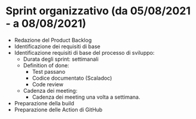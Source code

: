 # Sprint organizzativo (da 05/08/2021 - a 08/08/2021)

- Redazione del Product Backlog
- Identificazione dei requisiti di base
- Identificazione requisiti di base del processo di sviluppo:
    - Durata degli sprint: settimanali
    - Definition of done:
        - Test passano
        - Codice documentato (Scaladoc)
        - Code review
    - Cadenza dei meeting:
        - Cadenza dei meeting una volta a settimana.
- Preparazione della build
- Preparazione delle Action di GitHub